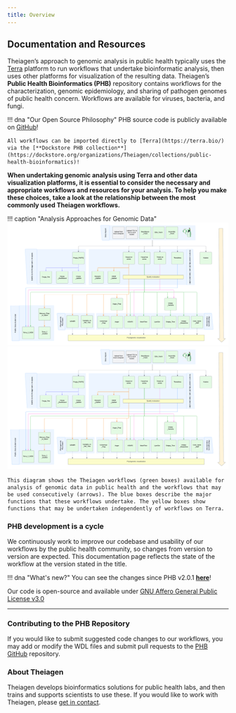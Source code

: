 ```yaml
---
title: Overview
---
```


## Documentation and Resources

Theiagen’s approach to genomic analysis in public health typically uses the [Terra](https://terra.bio/) platform to run workflows that undertake bioinformatic analysis, then uses other platforms for visualization of the resulting data. Theiagen’s **Public Health Bioinformatics (PHB)** repository contains workflows for the characterization, genomic epidemiology, and sharing of pathogen genomes of public health concern. Workflows are available for viruses, bacteria, and fungi.

!!! dna "Our Open Source Philosophy"
    PHB source code is publicly available on [GitHub](https://github.com/theiagen/public_health_bioinformatics)!

    All workflows can be imported directly to [Terra](https://terra.bio/) via the [**Dockstore PHB collection**](https://dockstore.org/organizations/Theiagen/collections/public-health-bioinformatics)!

**When undertaking genomic analysis using Terra and other data visualization platforms, it is essential to consider the necessary and appropriate workflows and resources for your analysis. To help you make these choices, take a look at the relationship between the most commonly used Theiagen workflows.**

!!! caption "Analysis Approaches for Genomic Data"
    ![The relationship between the various PHB workflows](assets/Workflow_Relationships.png#only-light)
    ![The relationship between the various PHB workflows](assets/Workflow_Relationships_dark.png#only-dark)

    This diagram shows the Theiagen workflows (green boxes) available for analysis of genomic data in public health and the workflows that may be used consecutively (arrows). The blue boxes describe the major functions that these workflows undertake. The yellow boxes show functions that may be undertaken independently of workflows on Terra.

### PHB development is a cycle

We continuously work to improve our codebase and usability of our workflows by the public health community, so changes from version to version are expected.  This documentation page reflects the state of the workflow at the version stated in the title.

!!! dna "What's new?"
    You can see the changes since PHB v2.0.1 [**here**](https://www.notion.so/Public-Health-Bioinformatics-v2-1-0-Minor-Release-Notes-e4eb83259b744ca591fc5a6c4d53f977?pvs=21)!

Our code is open-source and available under [GNU Affero General Public License v3.0](https://github.com/theiagen/public_health_viral_genomics/blob/main/LICENSE)

----

### Contributing to the PHB Repository

If you would like to submit suggested code changes to our workflows, you may add or modify the WDL files and submit pull requests to the [PHB GitHub](https://github.com/theiagen/public_health_bioinformatics) repository.

### About Theiagen

Theiagen develops bioinformatics solutions for public health labs, and then trains and supports scientists to use these. If you would like to work with Theiagen, please [get in contact](https://theiagen.com/team-up-with-theiagen/).
